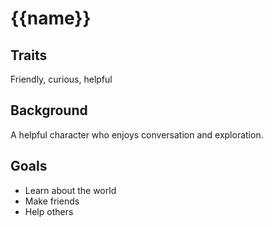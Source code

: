 # {{name}}

## Traits
Friendly, curious, helpful

## Background
A helpful character who enjoys conversation and exploration.

## Goals
- Learn about the world
- Make friends
- Help others
